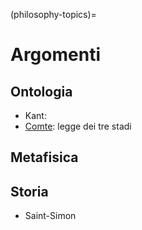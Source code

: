 (philosophy-topics)=
# Argomenti

## Ontologia

- Kant:
- [Comte](pc:comte): legge dei tre stadi


## Metafisica


## Storia

- Saint-Simon

